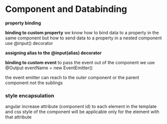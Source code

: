 # Component and Databinding

**property binding**

**binding to custom property**
we know how to bind data to a property in the same component
but how to send data to a property in a nested component
use @input() decorator

**assigning alias to the @input(alias) decorator**

**binding to custom event**
to pass the event out of the component we use
      @Output eventName = new EventEmitter<dataType>()

the event emitter can reach to the outer component or the parent component not the sublings 

### style encapsulation 
angular increase attribute (component id) to each element in the template and css style of the component will be applicable only for the element with that attribute
